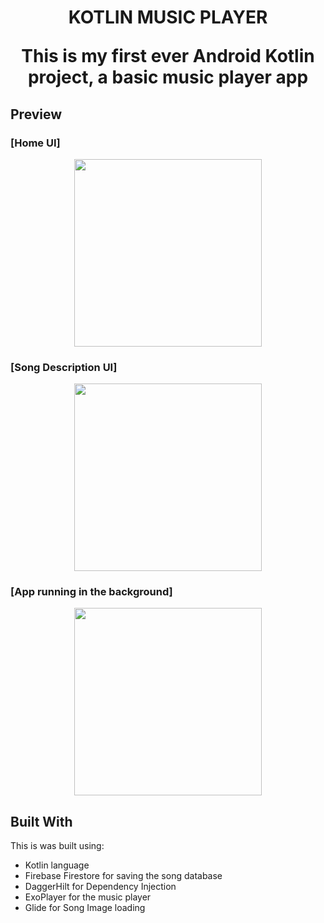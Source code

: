 # <p align=center>  **KOTLIN MUSIC PLAYER** </p> <p align=center>This is my first ever Android Kotlin project, a basic music player app</p>

## Preview
### **[Home UI]**

<p align=center>
<img src="https://user-images.githubusercontent.com/91861930/203512049-fce465eb-e3a5-46df-8fc8-7ada44591f19.png" width="300">
</p>

### [Song Description UI]

<p align=center>
<img src="https://user-images.githubusercontent.com/91861930/203513736-ec144c5e-2806-41ea-a8f5-2761dc52c70e.png" width="300">
</p>

### [App running in the background]

<p align=center>
<img src="https://user-images.githubusercontent.com/91861930/203514810-f3882382-3b7e-4787-9ad5-3a97b2c18f31.png" width="300">
</p>



## Built With
This is was built using:
- Kotlin language 
- Firebase Firestore for saving the song database
- DaggerHilt for Dependency Injection
- ExoPlayer for the music player
- Glide for Song Image loading





